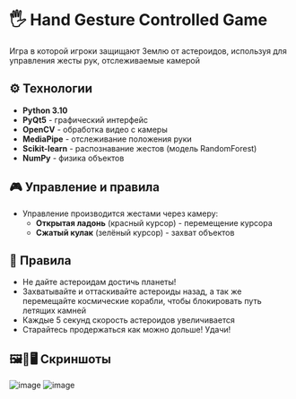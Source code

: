 # 🖐 Hand Gesture Controlled Game

Игра в которой игроки защищают Землю от астероидов, используя для управления жесты рук, отслеживаемые камерой 

## ⚙️ Технологии
- **Python 3.10**
- **PyQt5** - графический интерфейс
- **OpenCV** - обработка видео с камеры
- **MediaPipe** - отслеживание положения руки
- **Scikit-learn** - распознавание жестов (модель RandomForest)
- **NumPy** - физика объектов

## 🎮 Управление и правила
- Управление производится жестами через камеру:
  - **Открытая ладонь** (красный курсор) - перемещение курсора
  - **Сжатый кулак** (зелёный курсор) - захват объектов

## 📜 Правила
- Не дайте астероидам достичь планеты!
- Захватывайте и оттаскивайте астероиды назад, а так же перемещайте космические корабли, чтобы блокировать путь летящих камней
- Каждые 5 секунд скорость астероидов увеличивается
- Старайтесь продержаться как можно дольше! Удачи!

## 🖼🌠🖥 Скриншоты
![image](https://github.com/user-attachments/assets/8485d2a3-e6a0-4b4d-8955-c90cdb42c9eb)
![image](https://github.com/user-attachments/assets/7f942cdf-0523-412e-809a-38d46cac6b77)

